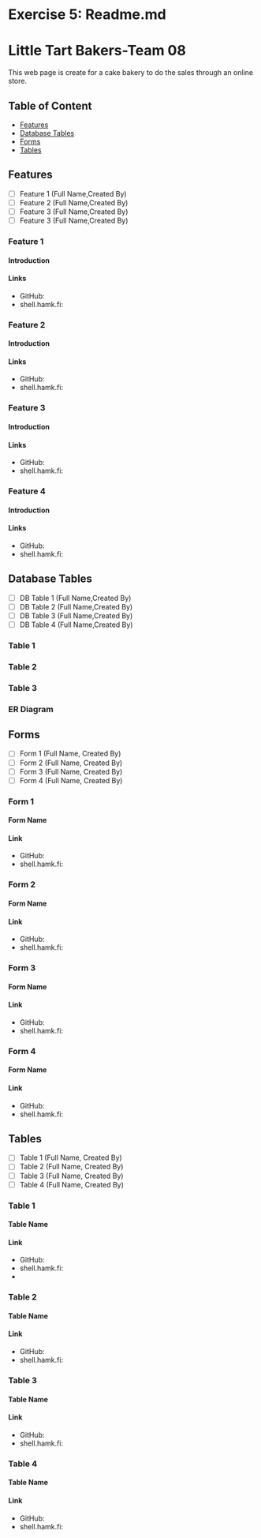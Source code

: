 # Exercise 5: Readme.md
# Little Tart Bakers-Team 08

This web page is create for a cake bakery to do the sales through an online store.

## Table of Content
- [Features](#features)
- [Database Tables](#database-tables)
- [Forms](#forms)
- [Tables](#tables)

## Features
- [ ] Feature 1 (Full Name,Created By) 
- [ ] Feature 2 (Full Name,Created By)
- [ ] Feature 3 (Full Name,Created By)
- [ ] Feature 3 (Full Name,Created By)
      
### Feature 1 

#### Introduction

#### Links
- GitHub:
- shell.hamk.fi:

### Feature 2

#### Introduction

#### Links
- GitHub:
- shell.hamk.fi:

### Feature 3 

#### Introduction

#### Links
- GitHub:
- shell.hamk.fi:

### Feature 4 

#### Introduction

#### Links
- GitHub:
- shell.hamk.fi:

## Database Tables

- [ ] DB Table 1 (Full Name,Created By)
- [ ] DB Table 2 (Full Name,Created By)
- [ ] DB Table 3 (Full Name,Created By)
- [ ] DB Table 4 (Full Name,Created By)
      
### Table 1 
### Table 2  
### Table 3  
### ER Diagram

## Forms
- [ ] Form 1 (Full Name, Created By)
- [ ] Form 2 (Full Name, Created By)
- [ ] Form 3 (Full Name, Created By)
- [ ] Form 4 (Full Name, Created By)

### Form 1

#### Form Name

#### Link
- GitHub:
- shell.hamk.fi:
  
### Form 2

#### Form Name

#### Link
- GitHub:
- shell.hamk.fi:
  
### Form 3

#### Form Name

#### Link
- GitHub:
- shell.hamk.fi:
  
### Form 4

#### Form Name

#### Link
- GitHub:
- shell.hamk.fi:

## Tables

- [ ] Table 1 (Full Name, Created By)
- [ ] Table 2 (Full Name, Created By)
- [ ] Table 3 (Full Name, Created By)
- [ ] Table 4 (Full Name, Created By)

### Table 1

#### Table Name

#### Link

- GitHub:
- shell.hamk.fi:
- 
### Table 2

#### Table Name

#### Link

- GitHub:
- shell.hamk.fi:
  
### Table 3

#### Table Name

#### Link

- GitHub:
- shell.hamk.fi:
  
### Table 4

#### Table Name

#### Link

- GitHub:
- shell.hamk.fi:












